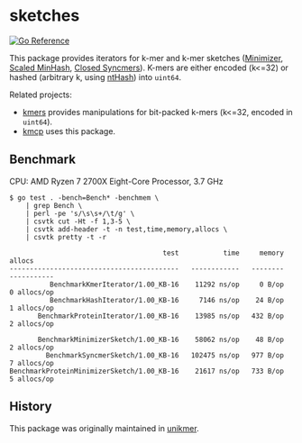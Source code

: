 # sketches

[![Go Reference](https://pkg.go.dev/badge/github.com/shenwei356/bio/sketches.svg)](https://pkg.go.dev/github.com/shenwei356/bio/sketches)


This package provides iterators for k-mer and k-mer sketches 
([Minimizer](https://academic.oup.com/bioinformatics/article/20/18/3363/202143),
 [Scaled MinHash](https://f1000research.com/articles/8-1006),
 [Closed Syncmers](https://peerj.com/articles/10805/)).
K-mers are either encoded (k<=32) or hashed (arbitrary k, using [ntHash](https://github.com/will-rowe/nthash)) into `uint64`.

Related projects:

- [kmers](https://github.com/shenwei356/kmers) provides manipulations for bit-packed k-mers (k<=32, encoded in `uint64`).
- [kmcp](https://github.com/shenwei356/kmcp) uses this package.

## Benchmark

CPU: AMD Ryzen 7 2700X Eight-Core Processor, 3.7 GHz

    $ go test . -bench=Bench* -benchmem \
        | grep Bench \
        | perl -pe 's/\s\s+/\t/g' \
        | csvtk cut -Ht -f 1,3-5 \
        | csvtk add-header -t -n test,time,memory,allocs \
        | csvtk pretty -t -r
 
                                          test           time     memory        allocs
    ------------------------------------------   ------------   --------   -----------
              BenchmarkKmerIterator/1.00_KB-16    11292 ns/op     0 B/op   0 allocs/op
              BenchmarkHashIterator/1.00_KB-16     7146 ns/op    24 B/op   1 allocs/op
           BenchmarkProteinIterator/1.00_KB-16    13985 ns/op   432 B/op   2 allocs/op

           BenchmarkMinimizerSketch/1.00_KB-16    58062 ns/op    48 B/op   2 allocs/op
             BenchmarkSyncmerSketch/1.00_KB-16   102475 ns/op   977 B/op   7 allocs/op
    BenchmarkProteinMinimizerSketch/1.00_KB-16    21617 ns/op   733 B/op   5 allocs/op


## History

This package was originally maintained in [unikmer](https://github.com/shenwei356/unikmer).
